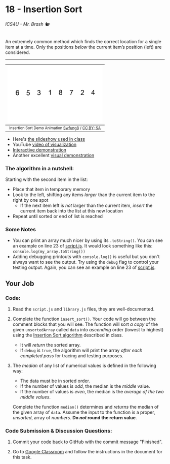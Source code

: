 # 18 - Insertion Sort

###### ICS4U - Mr. Brash 🐿️

An extremely common method which finds the correct location for a single item at a time. Only the positions _below_ the current item’s position (left) are considered.

---


  |![Insertion Sort Animation](assets/Insertion-sort-example-300px.gif)|
  |:---:|
  |<div style="font-size:smaller">Insertion Sort Demo Animation [Swfung8](https://commons.wikimedia.org/wiki/File:Insertion-sort-example-300px.gif) / [CC BY-SA](https://creativecommons.org/licenses/by-sa/3.0)</div>|

- Here's [the slideshow used in class](https://docs.google.com/presentation/d/e/2PACX-1vRRSll8IdBJsUtZPvD2Sg9eX41BaBcKQaIKPQfO6nFf5A91VYYRghKS2lGAzI_ut6Una7QJzy1AyeDk/pub?start=false&loop=false&delayms=3000)
- YouTube [video of visualization](https://www.youtube.com/watch?v=8oJS1BMKE64)
- [Interactive demonstration](https://www.cs.usfca.edu/~galles/visualization/ComparisonSort.html)
- Another excellent [visual demonstration](https://math.hws.edu/eck/js/sorting/xSortLab.html)

### The algorithm in a nutshell:

Starting with the second item in the list:
  - Place that item in temporary memory
  - Look to the left, shifting any items _larger_ than the current item to the right by one spot
    - If the next item left is _not_ larger than the current item, _insert_ the current item back into the list at this new location
  - Repeat until sorted or end of list is reached

### Some Notes

- You can print an array much nicer by using its `.toString()`. You can see an example on line 23 of [script.js](./script.js). It would look something like this: `console.log(my_array.toString())`
- Adding debugging printouts with `console.log()` is useful but you don't always want to see the output. Try using the `debug` flag to control your testing output. Again, you can see an example on line 23 of [script.js](./script.js).

## Your Job

### Code:

1.  Read the `script.js` and `library.js` files, they are well-documented.
2.  Complete the function `insert_sort()`. Your code will go between the comment blocks that you will see. The function will sort _a copy_ of the given `unsortedArray` called `data` into _ascending_ order (lowest to highest) using the [Insertion Sort algorithm](https://docs.google.com/presentation/d/e/2PACX-1vRRSll8IdBJsUtZPvD2Sg9eX41BaBcKQaIKPQfO6nFf5A91VYYRghKS2lGAzI_ut6Una7QJzy1AyeDk/pub?start=false&loop=false&delayms=3000) described in class. 
    - It will _return_ the sorted array.
    - If `debug` is `true`, the algorithm will print the array _after each completed pass_ for tracing and testing purposes.

3.  The _median_ of any list of numerical values is defined in the following way:
    - The data must be in sorted order.
    - If the number of values is _odd_, the median is the _middle_ value.
    - If the number of values is _even_, the median is the _average of the two middle values_.
  
    Complete the function `median()` determines and _returns_ the median of the given array of `data`. Assume the input to the function is a proper, _unsorted_, array of _numbers_. **Do _not_ round the return value**.


### Code Submission & Discussion Questions:

1. Commit your code back to GitHub with the commit message "Finished".

2. Go to [Google Classroom](https://classroom.google.com) and follow the instructions in the document for this task.
